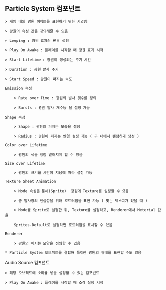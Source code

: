 ## Particle System 컴포넌트

	> 게임 내의 광원 이펙트를 표현하기 위한 시스템

	> 광원의 속성 값을 정의해줄 수 있음

	> Looping : 광원 효과의 반복 설정

	> Play On Awake : 플레이를 시작할 때 광원 효과 시작

	> Start Lifetime : 광원이 생성되는 주기 시간

	> Duration : 광원 발사 주기
		
	> Start Speed : 광원이 퍼지는 속도

	Emission 속성

		> Rate over Time : 광원의 발사 횟수를 정의

		> Bursts : 광원 발사 개수등 을 설정 가능
	
	Shape 속성

		> Shape : 광원의 퍼지는 모습을 설정
			
		> Radius : 광원이 퍼지는 반경 설정 가능 ( 구 내에서 랜덤하게 생성 )

	Color over Lifetime

		> 광원의 색을 점점 옅어지게 할 수 있음

	Size over Lifetime

		> 광원의 크기를 시간이 지남에 따라 설정 가능

	Texture Sheet Animation

		> Mode 속성을 통해(Sprite)  광원에 Texture를 설정할 수 있음

		> 총 발사광의 현실성을 위해 흐트러짐을 표현 가능 ( 맞는 텍스쳐가 있을 때 )
		
		> Mode를 Sprite로 설정한 뒤, Texture를 설정하고, Renderer에서 Meterial 값을 

		Sprites-Default로 설정하면 흐트러짐을 표시할 수 있음

	Renderer

		> 광원의 퍼지는 모양을 정의할 수 있음

	* Particle System 오브젝트를 결합해 특이한 광원의 형태를 표현할 수도 있음

Audio Source 컴포넌트
	
	> 해당 오브젝트에 소리를 넣을 설정할 수 있는 컴포넌트

	> Play On Awake : 플레이를 시작할 때 소리 실행 시작
